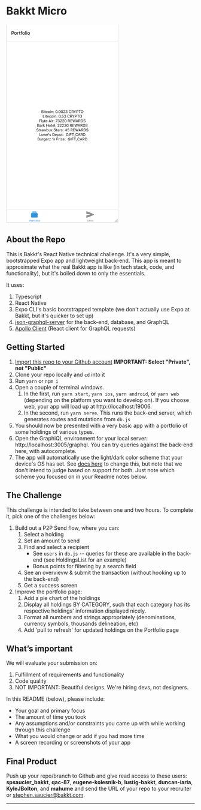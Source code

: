 # Bakkt Micro

<img width="300" src="assets/images/default-screenshot.png" />

## About the Repo

This is Bakkt's React Native technical challenge. It's a very simple, bootstrapped Expo app and lightweight back-end. This app is meant to approximate what the real Bakkt app is like (in tech stack, code, and functionality), but it's boiled down to only the essentials.

It uses:

1. Typescript
1. React Native
1. Expo CLI's basic bootstrapped template (we don't actually use Expo at Bakkt, but it's quicker to set up)
1. [json-graphql-server](https://github.com/marmelab/json-graphql-server) for the back-end, database, and GraphQL
1. [Apollo Client](https://www.apollographql.com/docs/react/) (React client for GraphQL requests)

## Getting Started

1. [Import this repo to your Github account](https://github.com/new/import) **IMPORTANT: Select "Private", not "Public"**
1. Clone your repo locally and `cd` into it
1. Run `yarn` or `npm i`
1. Open a couple of terminal windows.
   1. In the first, run `yarn start`, `yarn ios`, `yarn android`, or `yarn web` (depending on the platform you want to develop on). If you choose web, your app will load up at http://localhost:19006.
   1. In the second, run `yarn serve`. This runs the back-end server, which generates routes and mutations from `db.js`
1. You should now be presented with a very basic app with a portfolio of some holdings of various types.
1. Open the GraphiQL environment for your local server: http://localhost:3005/graphql. You can try queries against the back-end here, with autocomplete.
1. The app will automatically use the light/dark color scheme that your device's OS has set. See [docs here](https://docs.expo.io/versions/latest/sdk/appearance/) to change this, but note that we don't intend to judge based on support for both. Just note which scheme you focused on in your Readme notes below.

## The Challenge

This challenge is intended to take between one and two hours. To complete it, pick one of the challenges below:

1. Build out a P2P Send flow, where you can:
   1. Select a holding
   1. Set an amount to send
   1. Find and select a recipient
      - See `users` in `db.js` -- queries for these are available in the back-end (see HoldingsList for an example)
      - Bonus points for filtering by a search field
   1. See an overvievw & submit the transaction (without hooking up to the back-end)
   1. Get a success screen
1. Improve the portfolio page:
   1. Add a pie chart of the holdings
   1. Display all holdings BY CATEGORY, such that each category has its respective holdings' information displayed nicely.
   1. Format all numbers and strings appropriately (denominations, currency symbols, thousands delineation, etc)
   1. Add 'pull to refresh' for updated holdings on the Portfolio page

## What’s important

We will evaluate your submission on:

1. Fulfillment of requirements and functionality
1. Code quality
1. NOT IMPORTANT: Beautiful designs. We're hiring devs, not designers.

In this README (below), please include:

- Your goal and primary focus
- The amount of time you took
- Any assumptions and/or constraints you came up with while working through this challenge
- What you would change or add if you had more time
- A screen recording or screenshots of your app

## Final Product

Push up your repo/branch to Github and give read access to these users: **spsaucier_bakkt**, **qac-87**, **eugene-kolesnik-b**, **lustig-bakkt**, **duncan-iaria**, **KyleJBolton**, and **mahume** and send the URL of your repo to your recruiter or stephen.saucier@bakkt.com.

---
